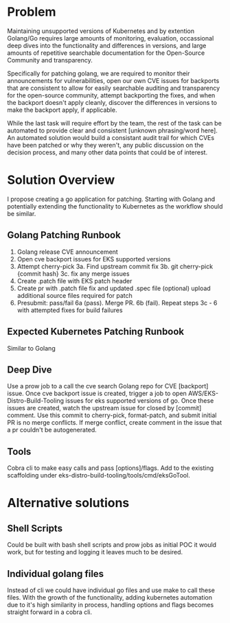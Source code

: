 # Problem

Maintaining unsupported versions of Kubernetes and by extention Golang/Go requires large amounts of monitoring, evaluation, occassional deep dives into the functionality and differences in versions, and large amounts of repetitive searchable documentation for the Open-Source Community and transparency.

Specifically for patching golang, we are required to monitor their announcements for vulnerabilities, open our own CVE issues for backports that are consistent to allow for easily searchable auditing and transparency for the open-source community, attempt backporting the fixes, and when the backport doesn't apply cleanly, discover the differences in versions to make the backport apply, if applicable.

While the last task will require effort by the team, the rest of the task can be automated to provide clear and consistent [unknown phrasing/word here]. An automated solution would build a consistant audit trail for which CVEs have been patched or why they weren't, any public discussion on the decision process, and many other data points that could be of interest.

# Solution Overview

I propose creating a go application for patching. Starting with Golang and potentially extending the functionality to Kubernetes as the workflow should be similar.

## Golang Patching Runbook

1. Golang release CVE announcement
2. Open cve backport issues for EKS supported versions
3. Attempt cherry-pick
   3a. Find upstream commit fix
   3b. git cherry-pick {commit hash}
   3c. fix any merge issues
4. Create .patch file with EKS patch header
5. Create pr with .patch file fix and updated .spec file
   (optional) upload additional source files required for patch
6. Presubmit: pass/fail
   6a (pass). Merge PR.
   6b (fail). Repeat steps 3c - 6 with attempted fixes for build failures

## Expected Kubernetes Patching Runbook

Similar to Golang

## Deep Dive

Use a prow job to a call the cve search Golang repo for CVE [backport] issue. Once cve backport issue is created, trigger a job to open AWS/EKS-Distro-Build-Tooling issues for eks supported versions of go. Once these issues are created, watch the upstream issue for closed by [commit] comment. Use this commit to cherry-pick, format-patch, and submit initial PR is no merge conflicts. If merge conflict, create comment in the issue that a pr couldn't be autogenerated.

## Tools

Cobra cli to make easy calls and pass [options]/flags.
Add to the existing scaffolding under eks-distro-build-tooling/tools/cmd/eksGoTool.

# Alternative solutions

## Shell Scripts

Could be built with bash shell scripts and prow jobs as initial POC it would work, but for testing and logging it leaves much to be desired.

## Individual golang files

Instead of cli we could have individual go files and use make to call these files. With the growth of the functionality, adding kubernetes automation due to it's high similarity in process, handling options and flags becomes straight forward in a cobra cli.
